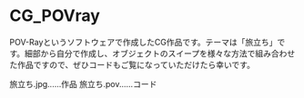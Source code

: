 # CG_POVray
POV-Rayというソフトウェアで作成したCG作品です。テーマは「旅立ち」です。細部から自分で作成し、オブジェクトのスイープを様々な方法で組み合わせた作品ですので、ぜひコードもご覧になっていただけたら幸いです。

旅立ち.jpg......作品
旅立ち.pov......コード
